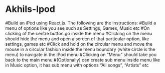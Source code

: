 # Akhils-Ipod

#Build an iPod using React.js. The following are the instructions:
#Build a menu of options like you see such as Settings, Games, Music etc
#On clicking of the centre button go inside the menu
#Clicking on the menu should hide the menu and open a screen of that particular option, like settings, games etc
#Click and hold on the circular menu and move the mouse in a circular fashion inside the menu boundary (white circle is the menu) to navigate in the iPod menu
#Clicking on “Menu” should take you back to the main menu
#(Optionally) can create sub menu inside menu like in Music option, it has sub menu with options “All songs”, “Artists” etc
